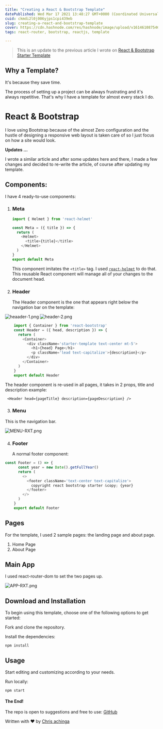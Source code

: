 ```yaml
---
title: "Creating a React & Bootstrap Template"
datePublished: Wed Mar 17 2021 13:48:27 GMT+0000 (Coordinated Universal Time)
cuid: ckmdi2l0j006yjps1cpi439eb
slug: creating-a-react-and-bootstrap-template
cover: https://cdn.hashnode.com/res/hashnode/image/upload/v1614610875460/LmAUur-eS.png
tags: react-router, bootstrap, reactjs, template

---
```




> This is an update to the previous article I wrote on [React & Bootstrap Starter Template](https://chrisdev.hashnode.dev/react-and-bootstrap-starter-template)

## Why a Template?

It's because they save time.

The process of setting up a project can be always frustrating and it's always repetitive. That's why I have a template for almost every stack I do.

# React & Bootstrap

I love using Bootstrap because of the almost Zero configuration and the hustle of designing a responsive web layout is taken care of so I just focus on how a site would look.

**Updates ...**

I wrote a similar article and after some updates here and there, I made a few changes and decided to re-write the article, of course after updating my template.

## Components:

I have 4 ready-to-use components:

1.  ### Meta

    ```js
    import { Helmet } from 'react-helmet'

    const Meta = ({ title }) => {
      return (
        <Helmet>
          <title>{title}</title>
        </Helmet>
      )
    }
    export default Meta
    ```

    This component imitates the `<title>` tag. I used [`react-helmet`](https://www.npmjs.com/package/react-helmet) to do that. This reusable React component will manage all of your changes to the document head.

2.  ### Header

    The Header component is the one that appears right below the navigation bar on the template:

![heaader-1.png](https://cdn.hashnode.com/res/hashnode/image/upload/v1615988266778/jEHiyGSRW.png)
![header-2.png](https://cdn.hashnode.com/res/hashnode/image/upload/v1615988276863/qJ3KKR3Nj.png)


```js
    import { Container } from 'react-bootstrap'
    const Header = ({ head, description }) => {
      return (
        <Container>
          <div className='starter-template text-center mt-5'>
            <h1>{head} Page</h1>
            <p className='lead text-capitalize'>{description}</p>
          </div>
        </Container>
      )
    }
    export default Header
```

The header component is re-used in all pages, it takes in 2 props, title and description
example:

```
 <Header head={pageTitle} description={pageDescription} />
``` 


3.  ### Menu

   This is the navigation bar.

   
![MENU-RXT.png](https://cdn.hashnode.com/res/hashnode/image/upload/v1615988484382/xdaVxnn8n.png)

4.  ### Footer

    A normal footer component:

```js
const Footer = () => {
      const year = new Date().getFullYear()
      return (
        <>
          <footer className='text-center text-capitalize'>
            copyright react bootstrap starter &copy; {year}
          </footer>
        </>
      )
    }
    export default Footer
``` 


## Pages

For the template, I used 2 sample pages: the landing page and about page.

1. Home Page
2. About Page

## Main App

I used react-router-dom to set the two pages up.


![APP-RXT.png](https://cdn.hashnode.com/res/hashnode/image/upload/v1615988581053/4sICchbxs.png)


## Download and Installation

To begin using this template, choose one of the following options to get started:

Fork and clone the repository.

Install the dependencies:

```powershell-interactive
npm install
```

## Usage

Start editing and customizing according to your needs.

Run locally:

```powershell-interactive
npm start
```
#### The End!
The repo is open to suggestions and free to use:
[GitHub](https://github.com/ChrisAchinga/react-bootstrap-starter)

Written with ❤️ by [Chris achinga](https://linktr.ee/chrisdev)